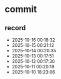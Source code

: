 # commit

## record
- 2025-10-16 00:18:32
- 2025-10-15 00:21:12
- 2025-10-14 00:20:35
- 2025-10-13 00:17:51
- 2025-10-12 00:17:30
- 2025-10-11 00:20:19
- 2025-10-10 18:23:06
